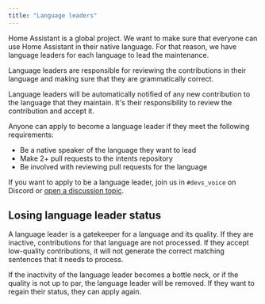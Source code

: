 ```yaml
---
title: "Language leaders"
---
```


Home Assistant is a global project. We want to make sure that everyone can use Home Assistant in their native language. For that reason, we have language leaders for each language to lead the maintenance.

Language leaders are responsible for reviewing the contributions in their language and making sure that they are grammatically correct.

Language leaders will be automatically notified of any new contribution to the language that they maintain. It's their responsibility to review the contribution and accept it.

Anyone can apply to become a language leader if they meet the following requirements:

- Be a native speaker of the language they want to lead
- Make 2+ pull requests to the intents repository
- Be involved with reviewing pull requests for the language

If you want to apply to be a language leader, join us in `#devs_voice` on Discord or [open a discussion topic](https://github.com/home-assistant/intents/discussions).

## Losing language leader status

A language leader is a gatekeeper for a language and its quality. If they are inactive, contributions for that language are not processed. If they accept low-quality contributions, it will not generate the correct matching sentences that it needs to process.

If the inactivity of the language leader becomes a bottle neck, or if the quality is not up to par, the language leader will be removed. If they want to regain their status, they can apply again.
